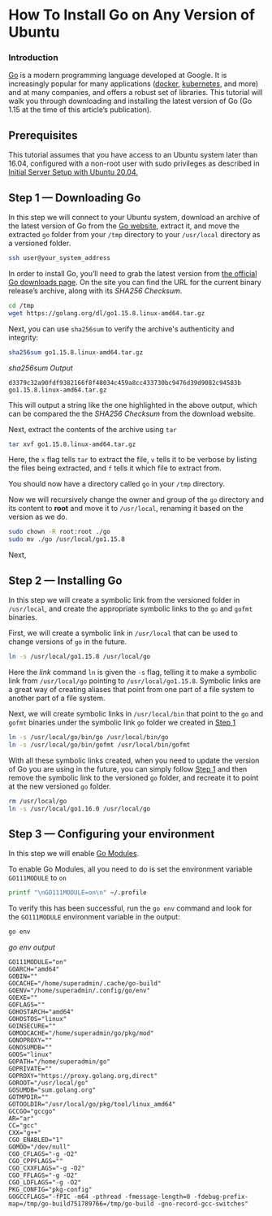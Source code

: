 

# How To Install Go on Any Version of Ubuntu

### Introduction

[Go](https://golang.org) is a modern programming language developed at Google. It is increasingly popular for many applications ([docker](https://github.com/docker/docker-ce), [kubernetes](https://github.com/kubernetes/kubernetes), and more) and at many companies, and offers a robust set of libraries. This tutorial will walk you through downloading and installing the latest version of Go (Go 1.15 at the time of this article’s publication).

## Prerequisites

This tutorial assumes that you have access to an Ubuntu system later than 16.04, configured with a non-root user with sudo privileges as described in [Initial Server Setup with Ubuntu 20.04.](https://www.digitalocean.com/community/tutorials/initial-server-setup-with-ubuntu-20-04)


## Step 1 — Downloading Go

In this step we will connect to your Ubuntu system, download an archive of the latest version of Go from the [Go website](https://golang.org), extract it, and move the extracted `go` folder from your `/tmp` directory to your `/usr/local` directory as a versioned folder.

```bash
ssh user@your_system_address
```

In order to install Go, you’ll need to grab the latest version from [the official Go downloads page](https://golang.org/dl/). On the site you can find the URL for the current binary release’s archive, along with its *SHA256 Checksum*.

```bash
cd /tmp
wget https://golang.org/dl/go1.15.8.linux-amd64.tar.gz
```

Next, you can use `sha256sum` to verify the archive's authenticity and integrity:

```bash 
sha256sum go1.15.8.linux-amd64.tar.gz
```

_sha256sum Output_
```
d3379c32a90fdf9382166f8f48034c459a8cc433730bc9476d39d9082c94583b  go1.15.8.linux-amd64.tar.gz
```

This will output a string like the one highlighted in the above output, which can be compared the the *SHA256 Checksum* from the download website.

Next, extract the contents of the archive using `tar`

```bash
tar xvf go1.15.8.linux-amd64.tar.gz
```

Here, the `x` flag tells `tar` to extract the file, `v` tells it to be verbose by listing the files being extracted, and `f` tells it which file to extract from.

You should now have a directory called `go` in your `/tmp` directory.

Now we will recursively change the owner and group of the `go` directory and its content to **root** and move it to `/usr/local`, renaming it based on the version as we do.

```bash
sudo chown -R root:root ./go
sudo mv ./go /usr/local/go1.15.8
```

Next, 


## Step 2 — Installing Go

In this step we will create a symbolic link from the versioned folder in `/usr/local`, and create the appropriate symbolic links to the `go` and `gofmt` binaries.

First, we will create a symbolic link in `/usr/local` that can be used to change versions of `go` in the future.

```bash
ln -s /usr/local/go1.15.8 /usr/local/go
```

Here the _link_ command `ln` is given the `-s` flag, telling it to make a symbolic link from `/usr/local/go` pointing to `/usr/local/go1.15.8`. Symbolic links are a great way of creating aliases that point from one part of a file system to another part of a file system.

Next, we will create symbolic links in `/usr/local/bin` that point to the `go` and `gofmt` binaries under the symbolic link `go` folder we created in [Step 1](#step-1-—-installing-go)

```bash
ln -s /usr/local/go/bin/go /usr/local/bin/go
ln -s /usr/local/go/bin/gofmt /usr/local/bin/gofmt
```

With all these symbolic links created, when you need to update the version of Go you are using in the future, you can simply follow [Step 1](#step-1-—-installing-go) and then remove the symbolic link to the versioned `go` folder, and recreate it to point at the new versioned `go` folder.

```bash
rm /usr/local/go
ln -s /usr/local/go1.16.0 /usr/local/go
```

## Step 3 — Configuring your environment

In this step we will enable [Go Modules](https://blog.golang.org/using-go-modules).

To enable Go Modules, all you need to do is set the environment variable `GO111MODULE` to `on`

```bash
printf "\nGO111MODULE=on\n" ~/.profile
```

To verify this has been successful, run the `go env` command and look for the `GO111MODULE` environment variable in the output:

```bash
go env
```

_go env output_
```
GO111MODULE="on"  
GOARCH="amd64"  
GOBIN=""  
GOCACHE="/home/superadmin/.cache/go-build"  
GOENV="/home/superadmin/.config/go/env"  
GOEXE=""  
GOFLAGS=""  
GOHOSTARCH="amd64"  
GOHOSTOS="linux"  
GOINSECURE=""  
GOMODCACHE="/home/superadmin/go/pkg/mod"  
GONOPROXY=""  
GONOSUMDB=""  
GOOS="linux"  
GOPATH="/home/superadmin/go"  
GOPRIVATE=""  
GOPROXY="https://proxy.golang.org,direct"  
GOROOT="/usr/local/go"  
GOSUMDB="sum.golang.org"  
GOTMPDIR=""  
GOTOOLDIR="/usr/local/go/pkg/tool/linux_amd64"  
GCCGO="gccgo"  
AR="ar"  
CC="gcc"  
CXX="g++"  
CGO_ENABLED="1"  
GOMOD="/dev/null"  
CGO_CFLAGS="-g -O2"  
CGO_CPPFLAGS=""  
CGO_CXXFLAGS="-g -O2"  
CGO_FFLAGS="-g -O2"  
CGO_LDFLAGS="-g -O2"  
PKG_CONFIG="pkg-config"  
GOGCCFLAGS="-fPIC -m64 -pthread -fmessage-length=0 -fdebug-prefix-map=/tmp/go-build751789766=/tmp/go-build -gno-record-gcc-switches"
```

